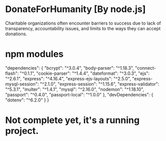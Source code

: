 # DonateForHumanity [By node.js]
Charitable organizations often encounter barriers to success due to lack of transparency, accountability issues, and limits to the ways they can accept donations. 
# npm modules
"dependencies": {
    "bcrypt": "^3.0.4",
    "body-parser": "^1.18.3",
    "connect-flash": "^0.1.1",
    "cookie-parser": "^1.4.4",
    "dateformat": "^3.0.3",
    "ejs": "^2.6.1",
    "express": "^4.16.4",
    "express-ejs-layouts": "^2.5.0",
    "express-mysql-session": "^2.1.0",
    "express-session": "^1.15.6",
    "express-validator": "^5.3.1",
    "multer": "^1.4.1",
    "mysql": "^2.16.0",
    "nodemon": "^1.18.10",
    "passport": "^0.4.0",
    "passport-local": "^1.0.0"
  },
  "devDependencies": {
    "dotenv": "^6.2.0"
  }
}

# Not complete yet, it's a running project.
